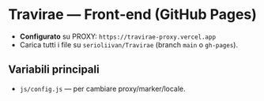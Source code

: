 # Travirae — Front‑end (GitHub Pages)

- **Configurato** su PROXY: `https://travirae-proxy.vercel.app`
- Carica tutti i file su `serioliivan/Travirae` (branch `main` o `gh-pages`).

## Variabili principali
- `js/config.js` — per cambiare proxy/marker/locale.